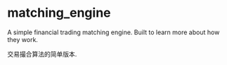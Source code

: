 matching_engine
===============

A simple financial trading matching engine. Built to learn more about how they work.


交易撮合算法的简单版本.














